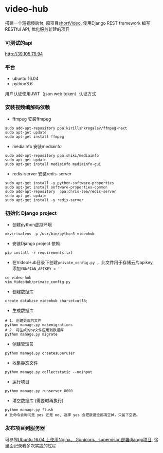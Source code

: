 # video-hub
搭建一个短视频后台, 原项目[shortVideo](https://github.com/tuxi/shortvideo), 使用Django REST framework 编写 RESTful API, 优化服务新建的项目

### 可测试的api
http://39.105.79.94

### 平台
- ubuntu 16.04
- python3.6

用户认证使用JWT（json web token）认证方式

### 安装视频编解码依赖

- ffmpeg 安装ffmpeg
```
sudo add-apt-repository ppa:kirillshkrogalev/ffmpeg-next
sudo apt-get update
sudo apt-get install ffmpeg
```

- mediainfo 安装mediainfo
```
sudo add-apt-repository ppa:shiki/mediainfo
sudo apt-get update
sudo apt-get install mediainfo mediainfo-gui
```

- redis-server 安装redis-server
```
sudo apt-get install -y python-software-properties
sudo apt-get install software-properties-common
sudo add-apt-repository  ppa:chris-lea/redis-server
sudo apt-get update
sudo apt-get install -y redis-server
```

### 初始化 Django project

- 创建python虚拟环境
```angular2html
mkvirtualenv -p /usr/bin/python3 videohub
```

- 安装Django project 依赖
```
pip install -r requirements.txt
```

- 在VideoHub目录下创建`private_config.py `，此文件用于存储云片apikey, 添加`YUNPIAN_APIKEY = ''`
```
cd video-hub
vim VideoHub/private_config.py
```

- 创建数据库
```angular2html
create database videohub charset=utf8;
```
- 生成数据库
```
# 1. 创建更改的文件
python manage.py makemigrations
# 2. 将生成的py文件应用到数据库
python manage.py migrate
```

- 创建管理员
```
python manage.py createsuperuser
```

- 收集静态文件
```
python manage.py collectstatic --noinput
```

- 运行项目
```
python manage.py runserver 8000
```

- 清空数据库 (需要时再执行)
```
python manage.py flush
# 此命令会询问是 yes 还是 no, 选择 yes 会把数据全部清空掉，只留下空表。
```

### 发布项目到服务器
可参照[Ubuntu 16.04 上使用Nginx、 Gunicorn、supervisor 部署django项目](https://objc.com/article/1), 这里面记录我多次实践的过程
